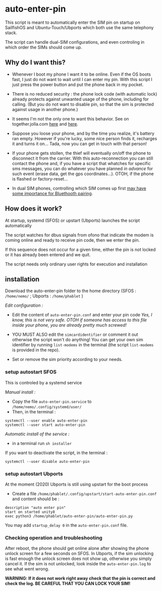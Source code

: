 # auto-enter-pin
This script is meant to automatically enter the SIM pin on startup on SailfishOS and Ubuntu-Touch/Ubports which both use the same telephony stack.

The script can handle dual-SIM configurations, and even controling in which order the SIMs should come up.

## Why do I want this? 

* Whenever I boot my phone I want it to be online.
 Even if the OS boots fast, I just do not want to wait until I can enter my pin. 
 With this script I just press the power button and put the phone back in my pocket.

* There is no reduced security : the phone lock code (with automatic lock) already
 protects against unwanted usage of the phone, including for calling.
(But you do not want to disable pin, so that the sim is protected against usage in another phone.)

* It seems I'm not the only one to want this behavior. See on together.jolla.com [here](https://together.jolla.com/question/189508/auto-unlock-sim-card-dont-ask-for-the-sim-pin/) and [here](https://together.jolla.com/question/76289/reboot-without-pin-code-query/).

* Suppose you loose your phone, and by the time you realize, it's battery ran empty.
However if you're lucky, some nice person finds it, recharges it and turns it on...
Tada, now you can get in touch with that person!

* If your phone gets stollen, the thief will eventually on/off the phone to disconnect it from the 
carrier. With this auto-reconnection you can still contact the phone and, if you have a script
that whatches for specific sms messages, you can do whatever you have planned _in advance_ for
such event (erase data, get the gps coordinates...). OTOH, if the phone is flashed or factory-reset... 

* In dual SIM phones, controlling which SIM comes up first [may have some importance for Bluethooth pairing](https://together.jolla.com/question/168601/dual-sim-choose-sim-for-bluetooth-hfp-connection/).

## How does it work?

At startup, systemd (SFOS) or upstart (Ubports) launches the script automatically

The script watches for dbus signals from ofono that indicate the modem is
coming online and ready to receive pin code, then we enter the pin.

If this sequence does not occur for a given time,
either the pin is not locked or it has already been entered and we quit.

The script needs only ordinary user rights for execution and installation

## installation 

Download the auto-enter-pin folder to the home directory (SFOS : `/home/nemo/` ; Ubports : `/home/phablet` )

*Edit configuration :*
- Edit the content of `auto-enter-pin.conf` and enter your pin code
_Yes, I know, this is not very safe. OTOH if someone has access to this file
inside your phone, you are already pretty much screwed!_

- YOU MUST ALSO edit the `simcardidentifier` or comment it out otherwise the script won't do anything!
You can get your own sim identifier by running 
`list-modems` in the terminal (the script `list-modems` is provided in the repo).

- Set or remove the sim priority according to your needs.

### setup autostart SFOS
This is controled by a systemd service

*Manual install :*
- Copy the file `auto-enter-pin.service` to `/home/nemo/.config/systemd/user/`
- Then, in the terminal :
```
systemctl --user enable auto-enter-pin
systemctl --user start auto-enter-pin
```

*Automatic install of the service :*
- in a terminal run `sh installer`

If you want to deactivate the script, in the terminal :
```
systemctl --user disable auto-enter-pin
```

### setup autostart Ubports
At the moment (2020) Ubports is still using upstart for the boot process

- Create a file `/home/phablet/.config/upstart/start-auto-enter-pin.conf`
and  content should be :
```
description "auto enter pin"
start on started unity8
exec python3 /home/phablet/auto-enter-pin/auto-enter-pin.py
```
You may add `startup_delay 0` in the `auto-enter-pin.conf` file.  

### Checking operation and troubleshooting 
After reboot, the phone should get online alone after showing the phone unlock screen 
for a few seconds on SFOS. In Ubports, if the sim unlocking is fast enough the unlock screen does not show up, otherwise you simply cancel it.
If the sim is not unlocked, look inside the `auto-enter-pin.log` to see
what went wrong.

**WARNING: If it does not work right away check that the pin is correct and check the log. BE CAREFUL THAT YOU CAN LOCK YOUR SIM!**



